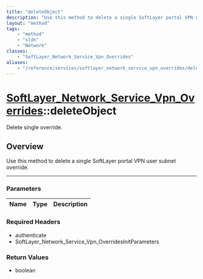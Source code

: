 ```yaml
---
title: "deleteObject"
description: "Use this method to delete a single SoftLayer portal VPN user subnet override."
layout: "method"
tags:
    - "method"
    - "sldn"
    - "Network"
classes:
    - "SoftLayer_Network_Service_Vpn_Overrides"
aliases:
    - "/reference/services/softlayer_network_service_vpn_overrides/deleteObject"
---
```

# [SoftLayer_Network_Service_Vpn_Overrides](/reference/services/SoftLayer_Network_Service_Vpn_Overrides)::deleteObject


Delete single override.


## Overview 
Use this method to delete a single SoftLayer portal VPN user subnet override. 

-----

### Parameters 
|Name | Type | Description |
| --- | --- | --- |


### Required Headers
* authenticate
* SoftLayer_Network_Service_Vpn_OverridesInitParameters


### Return Values
* boolean




